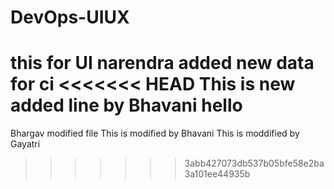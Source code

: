 # DevOps-UIUX
this for UI
narendra added new data for ci
<<<<<<< HEAD
This is new added line by Bhavani
hello
=======
Bhargav modified file
This is modified by Bhavani
This is moddified by Gayatri
>>>>>>> 3abb427073db537b05bfe58e2ba3a101ee44935b
